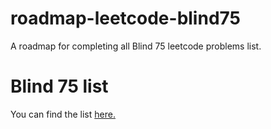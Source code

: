 # roadmap-leetcode-blind75
A roadmap for completing all Blind 75 leetcode problems list.
# Blind 75 list
You can find the list [here.](https://leetcode.com/discuss/general-discussion/460599/blind-75-leetcode-questions)

